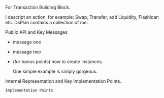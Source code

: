 For Transaction Building Block.

I descript an action, for example: Swap, Transfer, add Liquidity, Flashloan etc.
DsPlan contains a collection of me.



Public API and Key Messages

- message one   
- message two 
- (for bonus points) how to create instances.

   One simple example is simply gorgeous.
 
Internal Representation and Key Implementation Points.


    Implementation Points